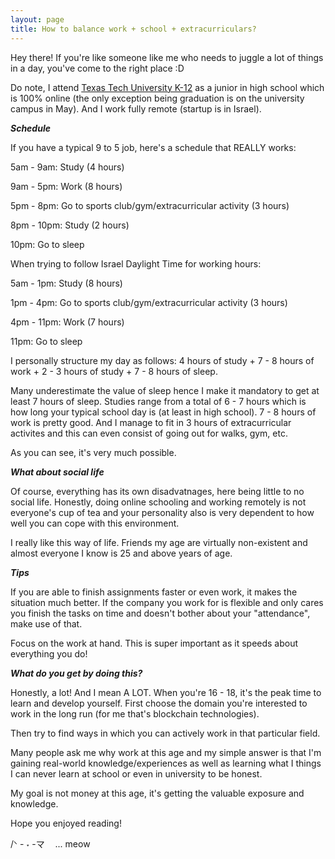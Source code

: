 ```yaml
---
layout: page
title: How to balance work + school + extracurriculars?
---
```


Hey there! If you're like someone like me who needs to juggle a lot of things in a day, you've come to the right place :D

Do note, I attend [Texas Tech University K-12](https://www.depts.ttu.edu/k12/) as a junior in high school which is 100% online (the only exception being graduation is on the university campus in May). 
And I work fully remote (startup is in Israel).

***Schedule***

If you have a typical 9 to 5 job, here's a schedule that REALLY works:

5am - 9am: Study (4 hours)

9am - 5pm: Work (8 hours)

5pm - 8pm: Go to sports club/gym/extracurricular activity (3 hours)

8pm - 10pm: Study (2 hours)

10pm: Go to sleep


When trying to follow Israel Daylight Time for working hours:


5am - 1pm: Study (8 hours)

1pm - 4pm: Go to sports club/gym/extracurricular activity (3 hours)

4pm - 11pm: Work (7 hours)

11pm: Go to sleep


I personally structure my day as follows: 4 hours of study + 7 - 8 hours of work + 2 - 3 hours of study + 7 - 8 hours of sleep.

Many underestimate the value of sleep hence I make it mandatory to get at least 7 hours of sleep. Studies range from a total of 6 - 7 hours which is how long your typical school day is (at least in high school). 7 - 8 hours of work is pretty good. And I manage to fit in 3 hours of extracurricular activites and this can even consist of going out for walks, gym, etc.

As you can see, it's very much possible. 

***What about social life***

Of course, everything has its own disadvatnages, here being little to no social life. Honestly, doing online schooling and working remotely is not everyone's cup of tea and your personality also is very dependent to how well you can cope with this environment.

I really like this way of life. Friends my age are virtually non-existent and almost everyone I know is 25 and above years of age. 

***Tips***

If you are able to finish assignments faster or even work, it makes the situation much better. If the company you work for is flexible and only cares you finish the tasks on time and doesn't bother about your "attendance", make use of that. 

Focus on the work at hand. This is super important as it speeds about everything you do!

***What do you get by doing this?***

Honestly, a lot! And I mean A LOT. When you're 16 - 18, it's the peak time to learn and develop yourself. First choose the domain you're interested to work in the long run (for me that's blockchain technologies).

Then try to find ways in which you can actively work in that particular field. 

Many people ask me why work at this age and my simple answer is that I'm gaining real-world knowledge/experiences as well as learning what I things I can never learn at school or even in university to be honest.

My goal is not money at this age, it's getting the valuable exposure and knowledge.   




Hope you enjoyed reading!


/ᐠ - ˕ -マ ㅤ... meow
